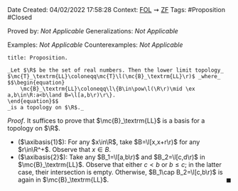 <br />
<br />

Date Created: 04/02/2022 17:58:28
Context: [$\textrm{FOL}$](obsidian://open?file=First%20Order%20Logic)$\,\,\rightsquigarrow\,\,$[$\textrm{ZF}$](obsidian://open?file=Zermelo-Fraenkel%20Set%20Theory)
Tags: #Proposition #Closed 

Proved by: _Not Applicable_
Generalizations: _Not Applicable_

Examples: _Not Applicable_
Counterexamples: _Not Applicable_

``` ad-Proposition
title: Proposition.

_Let $\R$ be the set of real numbers. Then the lower limit topology_ $\mc{T}_\textrm{LL}\coloneqq\mc{T}\l(\mc{B}_\textrm{LL}\r)$ _where_
$$\begin{equation}
    \mc{B}_\textrm{LL}\coloneqq\l\{B\in\pow\l(\R\r)\mid \ex a,b\in\R:a<b\land B=\l[a,b\r)\r\}.
\end{equation}$$
_is a topology on $\R$._

```

_Proof_. It suffices to prove that $\mc{B}_\textrm{LL}$ is a basis for a topology on $\R$.
* ($\axibasis{1}$): For any $x\in\R$, take $B=\l[x,x+r\r)$ for any $r\in\R^+$. Observe that $x\in B$.
* ($\axibasis{2}$): Take any $B_1=\l[a,b\r)$ and $B_2=\l[c,d\r)$ in $\mc{B}_\textrm{LL}$. Observe that either $c<b$ or $b\leq c$; in the latter case, their intersection is empty. Otherwise, $B_1\cap B_2=\l[c,b\r)$ is again in $\mc{B}_\textrm{LL}$.<span style="float:right;">$\blacksquare$</span>
